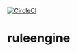 [![CircleCI](https://circleci.com/gh/giantswarm/ruleengine.svg?&style=shield)](https://circleci.com/gh/giantswarm/ruleengine)

# ruleengine
